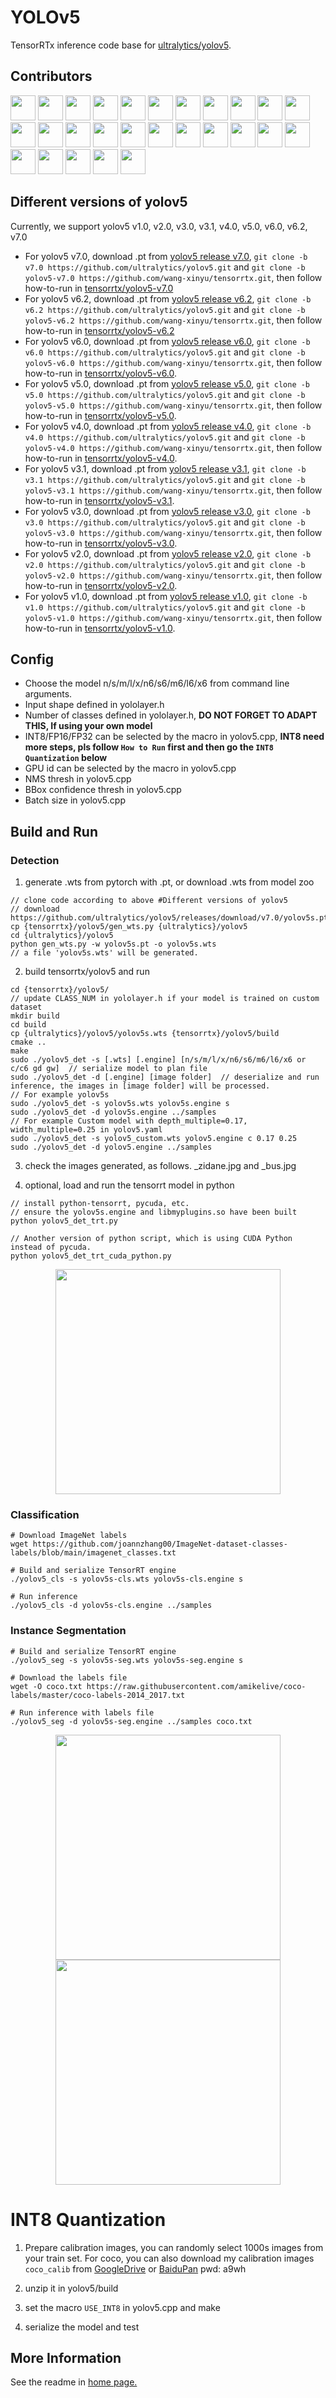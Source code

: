 # YOLOv5

TensorRTx inference code base for [ultralytics/yolov5](https://github.com/ultralytics/yolov5).

## Contributors

<a href="https://github.com/wang-xinyu"><img src="https://avatars.githubusercontent.com/u/15235574?s=48&v=4" width="40px;" alt=""/></a>
<a href="https://github.com/BaofengZan"><img src="https://avatars.githubusercontent.com/u/20653176?s=48&v=4" width="40px;" alt=""/></a>
<a href="https://github.com/upczww"><img src="https://avatars.githubusercontent.com/u/16224249?s=48&v=4" width="40px;" alt=""/></a>
<a href="https://github.com/cesarandreslopez"><img src="https://avatars.githubusercontent.com/u/14029177?s=48&v=4" width="40px;" alt=""/></a>
<a href="https://github.com/makaveli10"><img src="https://avatars.githubusercontent.com/u/39617050?s=48&v=4" width="40px;" alt=""/></a>
<a href="https://github.com/priteshgohil"><img src="https://avatars.githubusercontent.com/u/43172056?s=48&v=4" width="40px;" alt=""/></a>
<a href="https://github.com/rymzt"><img src="https://avatars.githubusercontent.com/u/3270954?s=48&v=4" width="40px;" alt=""/></a>
<a href="https://github.com/AsakusaRinne"><img src="https://avatars.githubusercontent.com/u/47343601?s=48&v=4" width="40px;" alt=""/></a>
<a href="https://github.com/freedenS"><img src="https://avatars.githubusercontent.com/u/26213470?s=48&v=4" width="40px;" alt=""/></a>
<a href="https://github.com/smarttowel"><img src="https://avatars.githubusercontent.com/u/1128528?s=48&v=4" width="40px;" alt=""/></a>
<a href="https://github.com/wwqgtxx"><img src="https://avatars.githubusercontent.com/u/582584?s=48&v=4" width="40px;" alt=""/></a>
<a href="https://github.com/adujardin"><img src="https://avatars.githubusercontent.com/u/12609780?s=48&v=4" width="40px;" alt=""/></a>
<a href="https://github.com/jow905"><img src="https://avatars.githubusercontent.com/u/19189198?s=48&v=4" width="40px;" alt=""/></a>
<a href="https://github.com/CristiFati"><img src="https://avatars.githubusercontent.com/u/29705787?s=48&v=4" width="40px;" alt=""/></a>
<a href="https://github.com/HaiyangPeng"><img src="https://avatars.githubusercontent.com/u/46739135?s=48&v=4" width="40px;" alt=""/></a>
<a href="https://github.com/Armassarion"><img src="https://avatars.githubusercontent.com/u/33727511?s=48&v=4" width="40px;" alt=""/></a>
<a href="https://github.com/xupengao"><img src="https://avatars.githubusercontent.com/u/51817015?s=48&v=4" width="40px;" alt=""/></a>
<a href="https://github.com/liuqi123123"><img src="https://avatars.githubusercontent.com/u/46275888?s=48&v=4" width="40px;" alt=""/></a>
<a href="https://github.com/ASONG0506"><img src="https://avatars.githubusercontent.com/u/26050577?s=48&v=4" width="40px;" alt=""/></a>
<a href="https://github.com/bobo0810"><img src="https://avatars.githubusercontent.com/u/26057879?s=48&v=4" width="40px;" alt=""/></a>
<a href="https://github.com/Silmeria112"><img src="https://avatars.githubusercontent.com/u/16464837?s=48&v=4" width="40px;" alt=""/></a>
<a href="https://github.com/LW-SCU"><img src="https://avatars.githubusercontent.com/u/28128257?s=48&v=4" width="40px;" alt=""/></a>
<a href="https://github.com/AdanWang"><img src="https://avatars.githubusercontent.com/u/32757980?s=48&v=4" width="40px;" alt=""/></a>
<a href="https://github.com/triple-Mu"><img src="https://avatars.githubusercontent.com/u/92794867?s=48&v=4" width="40px;" alt=""/></a>
<a href="https://github.com/xiang-wuu"><img src="https://avatars.githubusercontent.com/u/107029401?s=48&v=4" width="40px;" alt=""/></a>
<a href="https://github.com/uyolo1314"><img src="https://avatars.githubusercontent.com/u/101853326?s=48&v=4" width="40px;" alt=""/></a>
<a href="https://github.com/Rex-LK"><img src="https://avatars.githubusercontent.com/u/74702576?s=96&v=4" width="40px;" alt=""/></a>

## Different versions of yolov5

Currently, we support yolov5 v1.0, v2.0, v3.0, v3.1, v4.0, v5.0, v6.0, v6.2, v7.0

- For yolov5 v7.0, download .pt from [yolov5 release v7.0](https://github.com/ultralytics/yolov5/releases/tag/v7.0), `git clone -b v7.0 https://github.com/ultralytics/yolov5.git` and `git clone -b yolov5-v7.0 https://github.com/wang-xinyu/tensorrtx.git`, then follow how-to-run in [tensorrtx/yolov5-v7.0](https://github.com/wang-xinyu/tensorrtx/tree/yolov5-v7.0/yolov5)
- For yolov5 v6.2, download .pt from [yolov5 release v6.2](https://github.com/ultralytics/yolov5/releases/tag/v6.2), `git clone -b v6.2 https://github.com/ultralytics/yolov5.git` and `git clone -b yolov5-v6.2 https://github.com/wang-xinyu/tensorrtx.git`, then follow how-to-run in [tensorrtx/yolov5-v6.2](https://github.com/wang-xinyu/tensorrtx/tree/yolov5-v6.2/yolov5)
- For yolov5 v6.0, download .pt from [yolov5 release v6.0](https://github.com/ultralytics/yolov5/releases/tag/v6.0), `git clone -b v6.0 https://github.com/ultralytics/yolov5.git` and `git clone -b yolov5-v6.0 https://github.com/wang-xinyu/tensorrtx.git`, then follow how-to-run in [tensorrtx/yolov5-v6.0](https://github.com/wang-xinyu/tensorrtx/tree/yolov5-v6.0/yolov5).
- For yolov5 v5.0, download .pt from [yolov5 release v5.0](https://github.com/ultralytics/yolov5/releases/tag/v5.0), `git clone -b v5.0 https://github.com/ultralytics/yolov5.git` and `git clone -b yolov5-v5.0 https://github.com/wang-xinyu/tensorrtx.git`, then follow how-to-run in [tensorrtx/yolov5-v5.0](https://github.com/wang-xinyu/tensorrtx/tree/yolov5-v5.0/yolov5).
- For yolov5 v4.0, download .pt from [yolov5 release v4.0](https://github.com/ultralytics/yolov5/releases/tag/v4.0), `git clone -b v4.0 https://github.com/ultralytics/yolov5.git` and `git clone -b yolov5-v4.0 https://github.com/wang-xinyu/tensorrtx.git`, then follow how-to-run in [tensorrtx/yolov5-v4.0](https://github.com/wang-xinyu/tensorrtx/tree/yolov5-v4.0/yolov5).
- For yolov5 v3.1, download .pt from [yolov5 release v3.1](https://github.com/ultralytics/yolov5/releases/tag/v3.1), `git clone -b v3.1 https://github.com/ultralytics/yolov5.git` and `git clone -b yolov5-v3.1 https://github.com/wang-xinyu/tensorrtx.git`, then follow how-to-run in [tensorrtx/yolov5-v3.1](https://github.com/wang-xinyu/tensorrtx/tree/yolov5-v3.1/yolov5).
- For yolov5 v3.0, download .pt from [yolov5 release v3.0](https://github.com/ultralytics/yolov5/releases/tag/v3.0), `git clone -b v3.0 https://github.com/ultralytics/yolov5.git` and `git clone -b yolov5-v3.0 https://github.com/wang-xinyu/tensorrtx.git`, then follow how-to-run in [tensorrtx/yolov5-v3.0](https://github.com/wang-xinyu/tensorrtx/tree/yolov5-v3.0/yolov5).
- For yolov5 v2.0, download .pt from [yolov5 release v2.0](https://github.com/ultralytics/yolov5/releases/tag/v2.0), `git clone -b v2.0 https://github.com/ultralytics/yolov5.git` and `git clone -b yolov5-v2.0 https://github.com/wang-xinyu/tensorrtx.git`, then follow how-to-run in [tensorrtx/yolov5-v2.0](https://github.com/wang-xinyu/tensorrtx/tree/yolov5-v2.0/yolov5).
- For yolov5 v1.0, download .pt from [yolov5 release v1.0](https://github.com/ultralytics/yolov5/releases/tag/v1.0), `git clone -b v1.0 https://github.com/ultralytics/yolov5.git` and `git clone -b yolov5-v1.0 https://github.com/wang-xinyu/tensorrtx.git`, then follow how-to-run in [tensorrtx/yolov5-v1.0](https://github.com/wang-xinyu/tensorrtx/tree/yolov5-v1.0/yolov5).

## Config

- Choose the model n/s/m/l/x/n6/s6/m6/l6/x6 from command line arguments.
- Input shape defined in yololayer.h
- Number of classes defined in yololayer.h, **DO NOT FORGET TO ADAPT THIS, If using your own model**
- INT8/FP16/FP32 can be selected by the macro in yolov5.cpp, **INT8 need more steps, pls follow `How to Run` first and then go the `INT8 Quantization` below**
- GPU id can be selected by the macro in yolov5.cpp
- NMS thresh in yolov5.cpp
- BBox confidence thresh in yolov5.cpp
- Batch size in yolov5.cpp

## Build and Run

### Detection

1. generate .wts from pytorch with .pt, or download .wts from model zoo

```
// clone code according to above #Different versions of yolov5
// download https://github.com/ultralytics/yolov5/releases/download/v7.0/yolov5s.pt
cp {tensorrtx}/yolov5/gen_wts.py {ultralytics}/yolov5
cd {ultralytics}/yolov5
python gen_wts.py -w yolov5s.pt -o yolov5s.wts
// a file 'yolov5s.wts' will be generated.
```

2. build tensorrtx/yolov5 and run

```
cd {tensorrtx}/yolov5/
// update CLASS_NUM in yololayer.h if your model is trained on custom dataset
mkdir build
cd build
cp {ultralytics}/yolov5/yolov5s.wts {tensorrtx}/yolov5/build
cmake ..
make
sudo ./yolov5_det -s [.wts] [.engine] [n/s/m/l/x/n6/s6/m6/l6/x6 or c/c6 gd gw]  // serialize model to plan file
sudo ./yolov5_det -d [.engine] [image folder]  // deserialize and run inference, the images in [image folder] will be processed.
// For example yolov5s
sudo ./yolov5_det -s yolov5s.wts yolov5s.engine s
sudo ./yolov5_det -d yolov5s.engine ../samples
// For example Custom model with depth_multiple=0.17, width_multiple=0.25 in yolov5.yaml
sudo ./yolov5_det -s yolov5_custom.wts yolov5.engine c 0.17 0.25
sudo ./yolov5_det -d yolov5.engine ../samples
```

3. check the images generated, as follows. _zidane.jpg and _bus.jpg

4. optional, load and run the tensorrt model in python

```
// install python-tensorrt, pycuda, etc.
// ensure the yolov5s.engine and libmyplugins.so have been built
python yolov5_det_trt.py

// Another version of python script, which is using CUDA Python instead of pycuda.
python yolov5_det_trt_cuda_python.py
```

<p align="center">
<img src="https://user-images.githubusercontent.com/15235574/78247927-4d9fac00-751e-11ea-8b1b-704a0aeb3fcf.jpg" height="360px;">
</p>

### Classification

```
# Download ImageNet labels
wget https://github.com/joannzhang00/ImageNet-dataset-classes-labels/blob/main/imagenet_classes.txt

# Build and serialize TensorRT engine
./yolov5_cls -s yolov5s-cls.wts yolov5s-cls.engine s

# Run inference
./yolov5_cls -d yolov5s-cls.engine ../samples
```

### Instance Segmentation

```
# Build and serialize TensorRT engine
./yolov5_seg -s yolov5s-seg.wts yolov5s-seg.engine s

# Download the labels file
wget -O coco.txt https://raw.githubusercontent.com/amikelive/coco-labels/master/coco-labels-2014_2017.txt

# Run inference with labels file
./yolov5_seg -d yolov5s-seg.engine ../samples coco.txt
```

<p align="center">
<img src="https://user-images.githubusercontent.com/10251537/211291625-1b912483-b6a6-4e92-80c1-434d165b6776.jpg" height="360px;">
<img src="https://user-images.githubusercontent.com/10251537/211291839-a4c4f9ae-8f9e-4fa3-9d77-d386e85f0341.jpg" height="360px;">
</p>

# INT8 Quantization

1. Prepare calibration images, you can randomly select 1000s images from your train set. For coco, you can also download my calibration images `coco_calib` from [GoogleDrive](https://drive.google.com/drive/folders/1s7jE9DtOngZMzJC1uL307J2MiaGwdRSI?usp=sharing) or [BaiduPan](https://pan.baidu.com/s/1GOm_-JobpyLMAqZWCDUhKg) pwd: a9wh

2. unzip it in yolov5/build

3. set the macro `USE_INT8` in yolov5.cpp and make

4. serialize the model and test


## More Information

See the readme in [home page.](https://github.com/wang-xinyu/tensorrtx)

